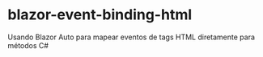 # blazor-event-binding-html
Usando Blazor Auto para mapear eventos de tags HTML diretamente para métodos C#
